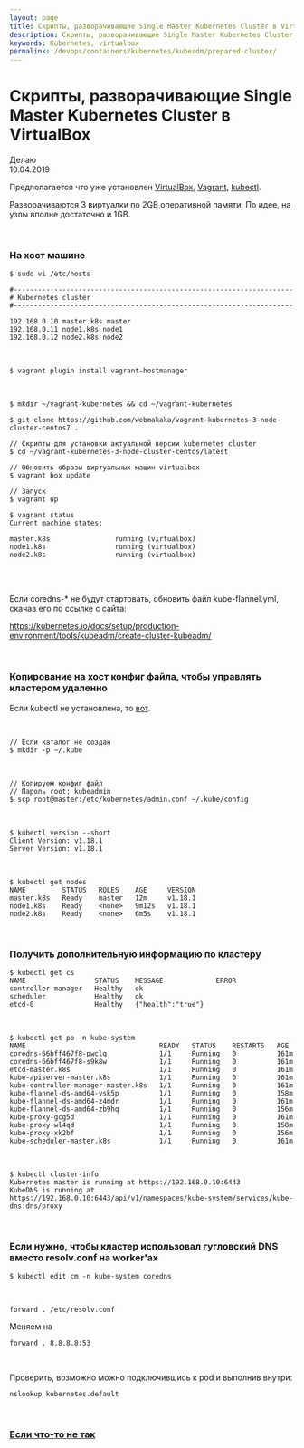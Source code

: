 ```yaml
---
layout: page
title: Скрипты, разворачивающие Single Master Kubernetes Cluster в VirtualBox
description: Скрипты, разворачивающие Single Master Kubernetes Cluster в VirtualBox
keywords: Kubernetes, virtualbox
permalink: /devops/containers/kubernetes/kubeadm/prepared-cluster/
---
```


# Скрипты, разворачивающие Single Master Kubernetes Cluster в VirtualBox

Делаю  
10.04.2019

Предполагается что уже установлен <a href="/linux/virtual/virtualbox/install/">VirtualBox</a>, <a href="/linux/virtual/vagrant/install/ubuntu/">Vagrant</a>, <a href="/devops/containers/kubernetes/install/">kubectl</a>.

Разворачиваются 3 виртуалки по 2GB оперативной памяти. По идее, на узлы вполне достаточно и 1GB.

<br/>

### На хост машине

    $ sudo vi /etc/hosts

```
#---------------------------------------------------------------------
# Kubernetes cluster
#---------------------------------------------------------------------

192.168.0.10 master.k8s master
192.168.0.11 node1.k8s node1
192.168.0.12 node2.k8s node2
```

<br/>

    $ vagrant plugin install vagrant-hostmanager

<br/>

    $ mkdir ~/vagrant-kubernetes && cd ~/vagrant-kubernetes

    $ git clone https://github.com/webmakaka/vagrant-kubernetes-3-node-cluster-centos7 .

    // Скрипты для установки актуальной версии kubernetes сluster
    $ cd ~/vagrant-kubernetes-3-node-cluster-centos/latest

    // Обновить образы виртуальных машин virtualbox
    $ vagrant box update

    // Запуск
    $ vagrant up

    $ vagrant status
    Current machine states:

    master.k8s                running (virtualbox)
    node1.k8s                 running (virtualbox)
    node2.k8s                 running (virtualbox)

<br/>

<!--

P.S.

    // Если нужно установить по какой-то причине старую версию kubernetes
    // В следующем каталоге лежат скрипты для установки kubernetes сluster (1.11.6)
    $ cd misc/vagrant-provisioning-by-version/

-->


<br/>

Если coredns-\* не будут стартовать, обновить файл kube-flannel.yml, скачав его по ссылке с сайта:

https://kubernetes.io/docs/setup/production-environment/tools/kubeadm/create-cluster-kubeadm/


<br/>

### Копирование на хост конфиг файла, чтобы управлять кластером удаленно

Если kubectl не установлена, то <a href="/devops/containers/kubernetes/install/">вот</a>.

<br/>

    // Если каталог не создан
    $ mkdir -p ~/.kube

<br/>

    // Копируем конфиг файл
    // Пароль root: kubeadmin
    $ scp root@master:/etc/kubernetes/admin.conf ~/.kube/config

<br/>

    $ kubectl version --short
    Client Version: v1.18.1
    Server Version: v1.18.1


<br/>

    $ kubectl get nodes
    NAME         STATUS   ROLES    AGE     VERSION
    master.k8s   Ready    master   12m     v1.18.1
    node1.k8s    Ready    <none>   9m12s   v1.18.1
    node2.k8s    Ready    <none>   6m5s    v1.18.1


<br/>

### Получить дополнительную информацию по кластеру

    $ kubectl get cs
    NAME                 STATUS    MESSAGE             ERROR
    controller-manager   Healthy   ok                  
    scheduler            Healthy   ok                  
    etcd-0               Healthy   {"health":"true"}   



<br/>

    $ kubectl get po -n kube-system
    NAME                                 READY   STATUS    RESTARTS   AGE
    coredns-66bff467f8-pwclq             1/1     Running   0          161m
    coredns-66bff467f8-s9k8w             1/1     Running   0          161m
    etcd-master.k8s                      1/1     Running   0          161m
    kube-apiserver-master.k8s            1/1     Running   0          161m
    kube-controller-manager-master.k8s   1/1     Running   0          161m
    kube-flannel-ds-amd64-vsk5p          1/1     Running   0          158m
    kube-flannel-ds-amd64-z4mdr          1/1     Running   0          161m
    kube-flannel-ds-amd64-zb9hq          1/1     Running   0          156m
    kube-proxy-gcg5d                     1/1     Running   0          161m
    kube-proxy-wl4qd                     1/1     Running   0          158m
    kube-proxy-xk2bf                     1/1     Running   0          156m
    kube-scheduler-master.k8s            1/1     Running   0          161m



<br/>

    $ kubectl cluster-info
    Kubernetes master is running at https://192.168.0.10:6443
    KubeDNS is running at https://192.168.0.10:6443/api/v1/namespaces/kube-system/services/kube-dns:dns/proxy


<br/>

### Если нужно, чтобы кластер использовал гугловский DNS вместо resolv.conf на worker'ах

    $ kubectl edit cm -n kube-system coredns

<br/>

```
forward . /etc/resolv.conf
```

Меняем на

```
forward . 8.8.8.8:53
```

<br/>

Проверить, возможно можно подключившись к pod и выполнив внутри:

    nslookup kubernetes.default

<br/>

###  <a href="/devops/containers/kubernetes/kubeadm/prepared-cluster-error/">Если что-то не так</a>
